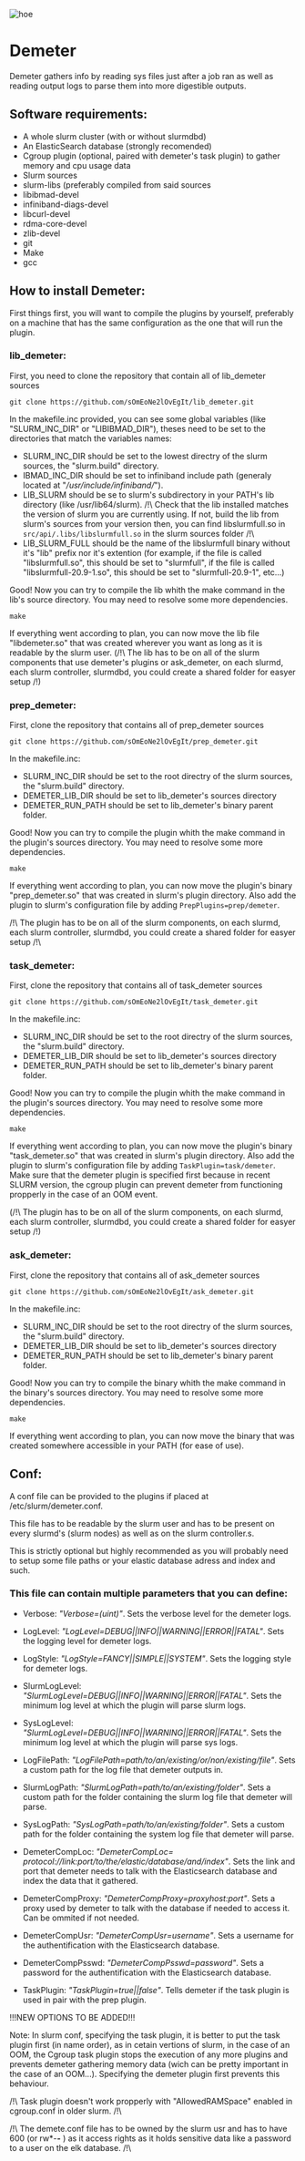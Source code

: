![hoe](https://user-images.githubusercontent.com/87118859/185426997-149c94e8-e33e-4621-b193-81594645686a.png)
# Demeter

Demeter gathers info by reading sys files just after a job ran as well as reading output logs to parse them into more digestible outputs.

## Software requirements:

 - A whole slurm cluster (with or without slurmdbd)
 - An ElasticSearch database (strongly recomended)
 - Cgroup plugin (optional, paired with demeter's task plugin) to gather memory and cpu usage data
 - Slurm sources
 - slurm-libs (preferably compiled from said sources
 - libibmad-devel
 - infiniband-diags-devel
 - libcurl-devel
 - rdma-core-devel
 - zlib-devel
 - git
 - Make
 - gcc

##  How to install Demeter:

First things first, you will want to compile the plugins by yourself, preferably on a machine that has the same configuration as the one that will run the plugin.

### lib_demeter:

First, you need to clone the repository that contain all of lib_demeter sources
```
git clone https://github.com/sOmEoNe2lOvEgIt/lib_demeter.git
```
In the makefile.inc provided, you can see some global variables (like "SLURM_INC_DIR" or "LIBIBMAD_DIR"), theses need to be set to the directories that match the variables names:

 - SLURM_INC_DIR should be set to the lowest directry of the slurm sources, the "slurm.build" directory.
 - IBMAD_INC_DIR should be set to infiniband include path (generaly located at "*/usr/include/infiniband/*").
 - LIB_SLURM should be se to slurm's subdirectory in your PATH's lib directory (like /usr/lib64/slurm).
 /!\ Check that the lib installed matches the version of slurm you are currently using. If not, build the lib from slurm's sources from your version then, you can find libslurmfull.so in ```src/api/.libs/libslurmfull.so``` in the slurm sources folder /!\
 - LIB_SLURM_FULL should be the name of the libslurmfull binary without it's "lib" prefix nor it's extention (for example, if the file is called "libslurmfull.so", this should be set to "slurmfull", if the file is called "libslurmfull-20.9-1.so", this should be set to "slurmfull-20.9-1", etc...)

Good! Now you can try to compile the lib whith the make command in the lib's source directory. You may need to resolve some more dependencies.
```
make
```
If everything went according to plan, you can now move the lib file "libdemeter.so" that was created wherever you want as long as it is readable by the slurm user. (/!\ The lib has to be on all of the slurm components that use demeter's plugins or ask_demeter, on each slurmd, each slurm controller, slurmdbd, you could create a shared folder for easyer setup /!\)

### prep_demeter:

First, clone the repository that contains all of prep_demeter sources
```
git clone https://github.com/sOmEoNe2lOvEgIt/prep_demeter.git
```
In the makefile.inc:

 - SLURM_INC_DIR should be set to the root directry of the slurm sources, the "slurm.build" directory.
 - DEMETER_LIB_DIR should be set to lib_demeter's sources directory
 - DEMETER_RUN_PATH should be set to lib_demeter's binary parent folder.

Good! Now you can try to compile the plugin whith the make command in the plugin's sources directory. You may need to resolve some more dependencies.
```
make
```
If everything went according to plan, you can now move the plugin's binary "prep_demeter.so" that was created in slurm's plugin directory. Also add the plugin to slurm's configuration file by adding ```PrepPlugins=prep/demeter```.

/!\ The plugin has to be on all of the slurm components, on each slurmd, each slurm controller, slurmdbd, you could create a shared folder for easyer setup /!\

### task_demeter:

First, clone the repository that contains all of task_demeter sources
```
git clone https://github.com/sOmEoNe2lOvEgIt/task_demeter.git
```
In the makefile.inc:

 - SLURM_INC_DIR should be set to the root directry of the slurm sources, the "slurm.build" directory.
 - DEMETER_LIB_DIR should be set to lib_demeter's sources directory
 - DEMETER_RUN_PATH should be set to lib_demeter's binary parent folder.

Good! Now you can try to compile the plugin whith the make command in the plugin's sources directory. You may need to resolve some more dependencies.
```
make
```
If everything went according to plan, you can now move the plugin's binary "task_demeter.so" that was created in slurm's plugin directory. Also add the plugin to slurm's configuration file by adding ```TaskPlugin=task/demeter```. Make sure that the demeter plugin is specified first because in recent SLURM version, the cgroup plugin can prevent demeter from functioning propperly in the case of an OOM event.

(/!\ The plugin has to be on all of the slurm components, on each slurmd, each slurm controller, slurmdbd, you could create a shared folder for easyer setup /!\)

### ask_demeter:

First, clone the repository that contains all of ask_demeter sources
```
git clone https://github.com/sOmEoNe2lOvEgIt/ask_demeter.git
```
In the makefile.inc:

 - SLURM_INC_DIR should be set to the root directry of the slurm sources, the "slurm.build" directory.
 - DEMETER_LIB_DIR should be set to lib_demeter's sources directory
 - DEMETER_RUN_PATH should be set to lib_demeter's binary parent folder.

Good! Now you can try to compile the binary whith the make command in the binary's sources directory. You may need to resolve some more dependencies.
```
make
```
If everything went according to plan, you can now move the binary that was created somewhere accessible in your PATH (for ease of use).

## Conf:
A conf file can be provided to the plugins if placed at /etc/slurm/demeter.conf.

This file has to be readable by the slurm user and has to be present on every slurmd's (slurm nodes) as well as on the slurm controller.s.

This is strictly optional but highly recommended as you will probably need to setup some file paths or your elastic database adress and index and such.

### This file can contain multiple parameters that you can define:

- Verbose: *"Verbose=(uint)"*. Sets the verbose level for the demeter logs.

- LogLevel: *"LogLevel=DEBUG||INFO||WARNING||ERROR||FATAL"*. Sets the logging level for demeter logs.

- LogStyle: *"LogStyle=FANCY||SIMPLE||SYSTEM"*. Sets the logging style for demeter logs.

- SlurmLogLevel: *"SlurmLogLevel=DEBUG||INFO||WARNING||ERROR||FATAL"*. Sets the minimum log level at which the plugin will parse slurm logs.

- SysLogLevel: *"SlurmLogLevel=DEBUG||INFO||WARNING||ERROR||FATAL"*. Sets the minimum log level at which the plugin will parse sys logs.

- LogFilePath: *"LogFilePath=path/to/an/existing/or/non/existing/file"*. Sets a custom path for the log file that demeter outputs in.

- SlurmLogPath: *"SlurmLogPath=path/to/an/existing/folder"*. Sets a custom path for the folder containing the slurm log file that demeter will parse.

- SysLogPath: *"SysLogPath=path/to/an/existing/folder"*. Sets a custom path for the folder containing the system log file that demeter will parse.

- DemeterCompLoc: *"DemeterCompLoc= protocol://link:port/to/the/elastic/database/and/index"*. Sets the link and port that demeter needs to talk with the Elasticsearch database and index the data that it gathered.

- DemeterCompProxy: *"DemeterCompProxy=proxyhost:port"*. Sets a proxy used by demeter to talk with the database if needed to access it. Can be ommited if not needed.

- DemeterCompUsr: *"DemeterCompUsr=username"*. Sets a username for the authentification with the Elasticsearch database.

- DemeterCompPsswd: *"DemeterCompPsswd=password"*. Sets a password for the authentification with the Elasticsearch database.

- TaskPlugin: *"TaskPlugin=true||false"*. Tells demeter if the task plugin is used in pair with the prep plugin.

!!!NEW OPTIONS TO BE ADDED!!!

Note: In slurm conf, specifying the task plugin, it is better to put the task plugin first (in name order), as in cetain vertions of slurm, in the case of an OOM, the Cgroup task plugin stops the execution of any more plugins and prevents demeter gathering memory data (wich can be pretty important in the case of an OOM...). Specifying the demeter plugin first prevents this behaviour.

/!\ Task plugin doesn't work propperly with "AllowedRAMSpace" enabled in cgroup.conf in older slurm. /!\

/!\ The demete.conf file has to be owned by the slurm usr and has to have 600 (or rw*-***-*** ) as it access rights as it holds sensitive data like a password to a user on the elk database. /!\
